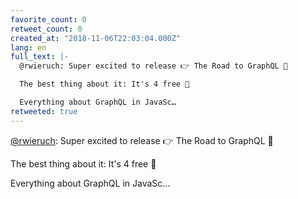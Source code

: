 ```yaml
---
favorite_count: 0
retweet_count: 0
created_at: "2018-11-06T22:03:04.000Z"
lang: en
full_text: |-
  @rwieruch: Super excited to release 👉 The Road to GraphQL 🎉

  The best thing about it: It's 4 free 🌟 

  Everything about GraphQL in JavaSc…
retweeted: true
---
```


[@rwieruch](https://twitter.com/rwieruch): Super excited to release 👉 The Road
to GraphQL 🎉

The best thing about it: It's 4 free 🌟

Everything about GraphQL in JavaSc…
